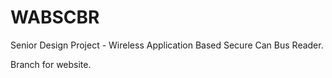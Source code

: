 # WABSCBR
Senior Design Project - Wireless Application Based Secure Can Bus Reader.

Branch for website.
